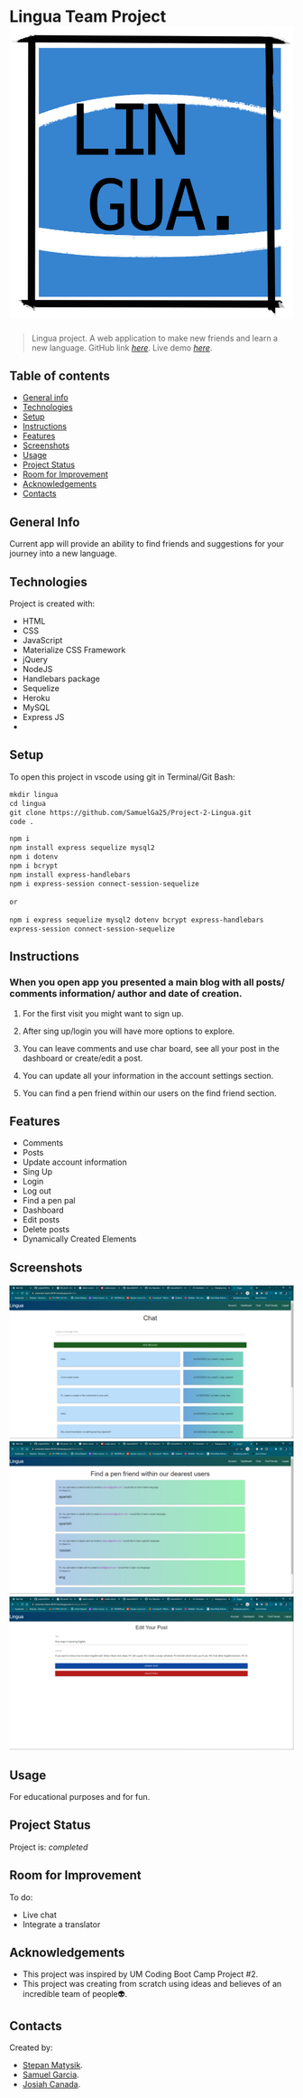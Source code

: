 # Lingua Team Project ![Lingua Logo](./public/images/Logo.png)

> Lingua project. A web application to make new friends and learn a new language.
> GitHub link [_here_](https://github.com/SamuelGa25/Project-2-Lingua.git). 
> Live demo [_here_](https://protected-island-60101.herokuapp.com/). 
## Table of contents
* [General info](#general-info)
* [Technologies](#technologies)
* [Setup](#setup)
* [Instructions](#instructions)
* [Features](#features)
* [Screenshots](#screenshots)
* [Usage](#usage)
* [Project Status](#project-status)
* [Room for Improvement](#room-for-improvement)
* [Acknowledgements](#acknowledgements)
* [Contacts](#contacts)



## General Info
Current app will provide an ability to find friends and suggestions for your journey into a new language.

## Technologies
Project is created with:
- HTML
- CSS
- JavaScript
- Materialize CSS Framework
- jQuery
- NodeJS
- Handlebars package
- Sequelize
- Heroku
- MySQL
- Express JS
- 


## Setup
To open this project in vscode using git in Terminal/Git Bash:

```
mkdir lingua
cd lingua
git clone https://github.com/SamuelGa25/Project-2-Lingua.git
code .
```

```
npm i
npm install express sequelize mysql2    
npm i dotenv
npm i bcrypt
npm install express-handlebars
npm i express-session connect-session-sequelize

or

npm i express sequelize mysql2 dotenv bcrypt express-handlebars express-session connect-session-sequelize
```

## Instructions
### When you open app you presented a main blog with all posts/ comments information/ author and date of creation.

1. For the first visit you might want to sign up.

2. After sing up/login you will have more options to explore.

3. You can leave comments and use char board, see all your post in the dashboard or create/edit a post.
   
4. You can update all your information in the account settings section.

5. You can find a pen friend within our users on the find friend section.

## Features
- Comments
- Posts
- Update account information
- Sing Up
- Login
- Log out
- Find a pen pal
- Dashboard
- Edit posts
- Delete posts
- Dynamically Created Elements

## Screenshots
![Example screenshot](./public/images/Screenshot%202022-06-20%20211836.png)
![Example screenshot](./public/images/Screenshot%202022-06-20%20211347.png)
![Example screenshot](./public/images/Screenshot%202022-06-20%20211315.png)

<!-- You can check the demo [here](). -->

## Usage
For educational purposes and for fun.

## Project Status
Project is: _completed_

## Room for Improvement
To do:
- Live chat
- Integrate a translator  

## Acknowledgements
- This project was inspired by UM Coding Boot Camp Project #2.
- This project was creating from scratch using ideas and believes of an incredible team of people👽.

## Contacts
Created by:
- [Stepan Matysik](https://github.com/elfsvet).
- [Samuel Garcia](https://github.com/SamuelGa25).
- [Josiah Canada](https://github.com/Josiah-Canada).

